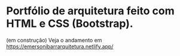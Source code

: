 # Portfólio de arquitetura feito com HTML e CSS (Bootstrap).
(em construção)
Veja o andamento em https://emersonibarrarquitetura.netlify.app/
